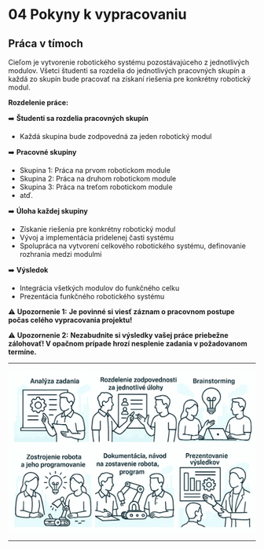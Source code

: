 # 04 Pokyny k vypracovaniu

## Práca v tímoch

Cieľom je vytvorenie robotického systému pozostávajúceho z jednotlivých modulov. Všetci študenti sa rozdelia do jednotlivých pracovných skupín a každá zo skupín bude pracovať na získaní riešenia pre konkrétny robotický modul.

**Rozdelenie práce:**

:arrow_right: **Študenti sa rozdelia pracovných skupín**
   - Každá skupina bude zodpovedná za jeden robotický modul
   
:arrow_right: **Pracovné skupiny**
   - Skupina 1: Práca na prvom robotickom module
   - Skupina 2: Práca na druhom robotickom module
   - Skupina 3: Práca na treťom robotickom module
   - atď.

:arrow_right: **Úloha každej skupiny**
   - Získanie riešenia pre konkrétny robotický modul
   - Vývoj a implementácia pridelenej časti systému
   - Spolupráca na vytvorení celkového robotického systému, definovanie rozhrania medzi modulmi
   
:arrow_right: **Výsledok**
   - Integrácia všetkých modulov do funkčného celku  
   - Prezentácia funkčného robotického systému  

:warning: **Upozornenie 1:**
**Je povinné si viesť záznam o pracovnom postupe počas celého vypracovania projektu!**

:warning: **Upozornenie 2:**
**Nezabudnite si výsledky vašej práce priebežne zálohovať! V opačnom prípade hrozí nesplenie zadania v požadovanom termíne.**

---

![OBR](https://github.com/PavolSte/Robotika4/blob/1855f82df5039965b85100dda419446b1da57155/S%C3%BAbory/Postup%20pri%20vypracovan%C3%AD.jpg)

---

